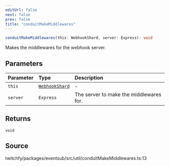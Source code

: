 ```yaml
---
editUrl: false
next: false
prev: false
title: "conduitMakeMiddlewares"
---
```


```ts
conduitMakeMiddlewares(this: WebhookShard, server: Express): void
```

Makes the middlewares for the webhook server.

## Parameters

| Parameter | Type | Description |
| :------ | :------ | :------ |
| `this` | [`WebhookShard`](/api/eventsub/classes/webhookshard/) | - |
| `server` | `Express` | The server to make the middlewares for. |

## Returns

`void`

## Source

twitchfy/packages/eventsub/src/util/conduitMakeMiddlewares.ts:13
